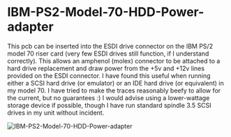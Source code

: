 # IBM-PS2-Model-70-HDD-Power-adapter

This pcb can be inserted into the ESDI drive connector on the IBM PS/2 model 70 riser card (very few ESDI drives still function, if I understand correctly). This allows an amphenol (molex) connector to be attached to a hard drive replacement and draw power from the +5v and +12v lines provided on the ESDI connector. I have found this useful when running either a SCSI hard drive (or emulator) or an IDE hard drive (or equivalent) in my model 70. I have tried to make the traces reasonably beefy to allow for the current, but no guarantees :)  I would advise using a lower-wattage storage device if possible, though I have run standard spindle 3.5 SCSI drives in my unit without incident.

![IBM-PS2-Model-70-HDD-Power-adapter](https://github.com/alitel/IBM-PS2-Model-70-HDD-Power-adapter/assets/161774022/b3e6a652-de57-4659-a472-2d78d4742f5c)

